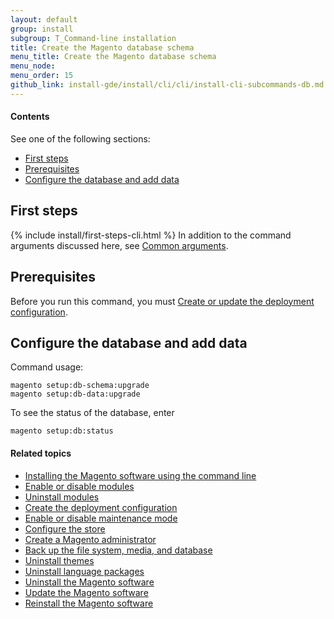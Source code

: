 ```yaml
---
layout: default
group: install 
subgroup: T_Command-line installation
title: Create the Magento database schema
menu_title: Create the Magento database schema
menu_node: 
menu_order: 15
github_link: install-gde/install/cli/cli/install-cli-subcommands-db.md
---
```


  
<h4>Contents</h4>

See one of the following sections:

*	<a href="#instgde-install-cli-first">First steps</a>
*	<a href="#instgde-cli-subcommands-store-prereq">Prerequisites</a>
*	<a href="#instgde-cli-dbconfig">Configure the database and add data</a>


<h2 id="instgde-cli-before">First steps</h2>
{% include install/first-steps-cli.html %}
In addition to the command arguments discussed here, see <a href="{{ site.gdeurl }}install-gde/install/cli/install-cli-subcommands.html#instgde-cli-subcommands-common">Common arguments</a>.

<h2 id="instgde-cli-subcommands-db-prereq">Prerequisites</h2>
Before you run this command, you must <a href="{{ site.gdeurl }}install-gde/install/cli/cli/install-cli-subcommands-deployment.html">Create or update the deployment configuration</a>.

<h2 id="instgde-cli-dbconfig">Configure the database and add data</h2>
Command usage:

	magento setup:db-schema:upgrade
	magento setup:db-data:upgrade

To see the status of the database, enter

	magento setup:db:status

#### Related topics

*	<a href="{{ site.gdeurl }}install-gde/install/cli/install-cli-install.html">Installing the Magento software using the command line</a>
*	<a href="{{ site.gdeurl }}install-gde/install/cli/cli/install-cli-subcommands-enable.html">Enable or disable modules</a>
*	<a href="{{ site.gdeurl }}install-gde/install/cli/cli/install-cli-uninstall-mods.html">Uninstall modules</a>
*	<a href="{{ site.gdeurl }}install-gde/install/cli/cli/install-cli-subcommands-deployment.html">Create the deployment configuration</a>
*	<a href="{{ site.gdeurl }}install-gde/install/cli/cli/install-cli-subcommands-maint.html">Enable or disable maintenance mode</a>
*	<a href="{{ site.gdeurl }}install-gde/install/cli/cli/install-cli-subcommands-store.html">Configure the store</a>
*	<a href="{{ site.gdeurl }}install-gde/install/cli/cli/install-cli-subcommands-admin.html">Create a Magento administrator</a>
*	<a href="{{ site.gdeurl }}install-gde/install/cli/install-cli-backup.html">Back up the file system, media, and database</a>
*	<a href="{{ site.gdeurl }}install-gde/install/cli/install-cli-theme-uninstall.html">Uninstall themes</a>
*	<a href="{{ site.gdeurl }}install-gde/install/cli/cli/install-cli-uninstall-langpk.html">Uninstall language packages</a>
*	<a href="{{ site.gdeurl }}install-gde/install/cli/install-cli-uninstall.html#instgde-install-uninstall">Uninstall the Magento software</a>
*	<a href="{{ site.gdeurl }}install-gde/install/cli/install-cli-uninstall.html#instgde-install-magento-update">Update the Magento software</a>
*	<a href="{{ site.gdeurl }}install-gde/install/cli/install-cli-uninstall.html#instgde-install-magento-reinstall">Reinstall the Magento software</a>